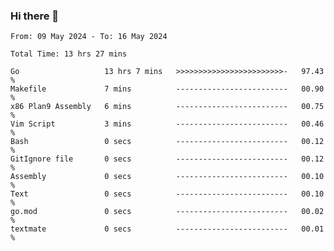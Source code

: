 ### Hi there 👋

<!--
**zhumeme/zhumeme** is a ✨ _special_ ✨ repository because its `README.md` (this file) appears on your GitHub profile.

Here are some ideas to get you started:

- 🔭 I’m currently working on ...
- 🌱 I’m currently learning ...
- 👯 I’m looking to collaborate on ...
- 🤔 I’m looking for help with ...
- 💬 Ask me about ...
- 📫 How to reach me: ...
- 😄 Pronouns: ...
- ⚡ Fun fact: ...
-->

<!--START_SECTION:waka-->

```all_time
From: 09 May 2024 - To: 16 May 2024

Total Time: 13 hrs 27 mins

Go                   13 hrs 7 mins   >>>>>>>>>>>>>>>>>>>>>>>>-   97.43 %
Makefile             7 mins          -------------------------   00.90 %
x86 Plan9 Assembly   6 mins          -------------------------   00.75 %
Vim Script           3 mins          -------------------------   00.46 %
Bash                 0 secs          -------------------------   00.12 %
GitIgnore file       0 secs          -------------------------   00.12 %
Assembly             0 secs          -------------------------   00.10 %
Text                 0 secs          -------------------------   00.10 %
go.mod               0 secs          -------------------------   00.02 %
textmate             0 secs          -------------------------   00.01 %
```

<!--END_SECTION:waka-->
